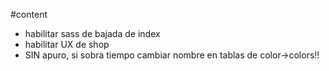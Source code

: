 #content
* habilitar sass de bajada de index
* habilitar UX de shop
* SIN apuro, si sobra tiempo cambiar nombre en tablas de color->colors!!